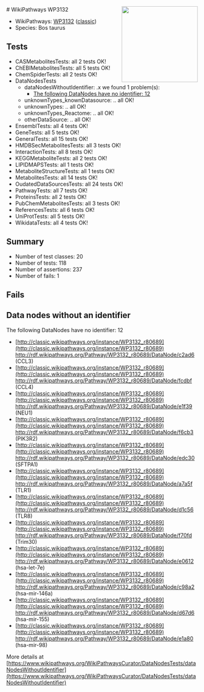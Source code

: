 <img style="float: right; width: 200px" src="https://upload.wikimedia.org/wikipedia/commons/thumb/8/83/Wplogo_with_text_500.png/640px-Wplogo_with_text_500.png" />
# WikiPathways WP3132

* WikiPathways: [WP3132](https://wikipathways.org/pathways/WP3132) ([classic](https://classic.wikipathways.org/instance/WP3132))
* Species: Bos taurus
## Tests
* CASMetabolitesTests: all 2 tests OK!
* ChEBIMetabolitesTests: all 5 tests OK!
* ChemSpiderTests: all 2 tests OK!
* DataNodesTests
    * dataNodesWithoutIdentifier: .x we found 1 problem(s):
        * [The following DataNodes have no identifier: 12](#8792c492)
    * unknownTypes_knownDatasource: .. all OK!
    * unknownTypes: .. all OK!
    * unknownTypes_Reactome: .. all OK!
    * otherDataSource: .. all OK!
* EnsemblTests: all 4 tests OK!
* GeneTests: all 5 tests OK!
* GeneralTests: all 15 tests OK!
* HMDBSecMetabolitesTests: all 3 tests OK!
* InteractionTests: all 8 tests OK!
* KEGGMetaboliteTests: all 2 tests OK!
* LIPIDMAPSTests: all 1 tests OK!
* MetaboliteStructureTests: all 1 tests OK!
* MetabolitesTests: all 14 tests OK!
* OudatedDataSourcesTests: all 24 tests OK!
* PathwayTests: all 7 tests OK!
* ProteinsTests: all 2 tests OK!
* PubChemMetabolitesTests: all 3 tests OK!
* ReferencesTests: all 6 tests OK!
* UniProtTests: all 5 tests OK!
* WikidataTests: all 4 tests OK!


## Summary

* Number of test classes: 20
* Number of tests: 118
* Number of assertions: 237
* Number of fails: 1

## Fails

<a name="8792c492" />

## Data nodes without an identifier

The following DataNodes have no identifier: 12

* [http://classic.wikipathways.org/instance/WP3132_r80689](http://classic.wikipathways.org/instance/WP3132_r80689) http://rdf.wikipathways.org/Pathway/WP3132_r80689/DataNode/c2ad6 (CCL3)
* [http://classic.wikipathways.org/instance/WP3132_r80689](http://classic.wikipathways.org/instance/WP3132_r80689) http://rdf.wikipathways.org/Pathway/WP3132_r80689/DataNode/fcdbf (CCL4)
* [http://classic.wikipathways.org/instance/WP3132_r80689](http://classic.wikipathways.org/instance/WP3132_r80689) http://rdf.wikipathways.org/Pathway/WP3132_r80689/DataNode/e1f39 (NEU1)
* [http://classic.wikipathways.org/instance/WP3132_r80689](http://classic.wikipathways.org/instance/WP3132_r80689) http://rdf.wikipathways.org/Pathway/WP3132_r80689/DataNode/f6cb3 (PIK3R2)
* [http://classic.wikipathways.org/instance/WP3132_r80689](http://classic.wikipathways.org/instance/WP3132_r80689) http://rdf.wikipathways.org/Pathway/WP3132_r80689/DataNode/edc30 (SFTPA1)
* [http://classic.wikipathways.org/instance/WP3132_r80689](http://classic.wikipathways.org/instance/WP3132_r80689) http://rdf.wikipathways.org/Pathway/WP3132_r80689/DataNode/a7a5f (TLR1)
* [http://classic.wikipathways.org/instance/WP3132_r80689](http://classic.wikipathways.org/instance/WP3132_r80689) http://rdf.wikipathways.org/Pathway/WP3132_r80689/DataNode/d1c56 (TLR8)
* [http://classic.wikipathways.org/instance/WP3132_r80689](http://classic.wikipathways.org/instance/WP3132_r80689) http://rdf.wikipathways.org/Pathway/WP3132_r80689/DataNode/f70fd (Trim30)
* [http://classic.wikipathways.org/instance/WP3132_r80689](http://classic.wikipathways.org/instance/WP3132_r80689) http://rdf.wikipathways.org/Pathway/WP3132_r80689/DataNode/e0612 (hsa-let-7e)
* [http://classic.wikipathways.org/instance/WP3132_r80689](http://classic.wikipathways.org/instance/WP3132_r80689) http://rdf.wikipathways.org/Pathway/WP3132_r80689/DataNode/c98a2 (hsa-mir-146a)
* [http://classic.wikipathways.org/instance/WP3132_r80689](http://classic.wikipathways.org/instance/WP3132_r80689) http://rdf.wikipathways.org/Pathway/WP3132_r80689/DataNode/d67d6 (hsa-mir-155)
* [http://classic.wikipathways.org/instance/WP3132_r80689](http://classic.wikipathways.org/instance/WP3132_r80689) http://rdf.wikipathways.org/Pathway/WP3132_r80689/DataNode/e1a80 (hsa-mir-98)


More details at [https://www.wikipathways.org/WikiPathwaysCurator/DataNodesTests/dataNodesWithoutIdentifier](https://www.wikipathways.org/WikiPathwaysCurator/DataNodesTests/dataNodesWithoutIdentifier)

